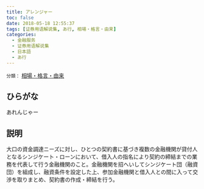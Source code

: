 ```yaml
---
title: アレンジャー
toc: false
date: 2018-05-18 12:55:37
tags: [证券用语解说集, あ行, 相場・格言・由来]
categories:
  - 金融服务
  - 证券用语解说集
  - 日本語
  - あ行
---
```


`分類：` [相場・格言・由来](/tags/相場・格言・由来/)

## ひらがな

あれんじゃー

## 説明

大口の資金調達ニーズに対し、ひとつの契約書に基づき複数の金融機関が貸付人となるシンジケート・ローンにおいて、借入人の指名により契約の締結までの業務を代表して行う金融機関のこと。金融機関を招へいしてシンジケート団（融資団）を組成し、融資条件を設定した上、参加金融機関と借入人との間に入って交渉を取りまとめ、契約書の作成・締結を行う。
